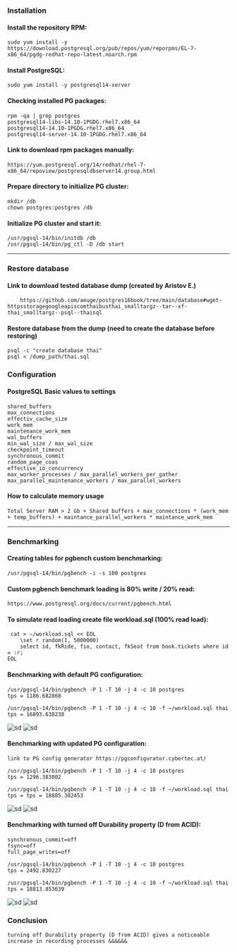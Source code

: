 
### Installation

#### Install the repository RPM:
```
sudo yum install -y https://download.postgresql.org/pub/repos/yum/reporpms/EL-7-x86_64/pgdg-redhat-repo-latest.noarch.rpm
```

#### Install PostgreSQL:
```
sudo yum install -y postgresql14-server
```
#### Checking installed PG packages:
```
rpm -qa | grep postgres
postgresql14-libs-14.10-1PGDG.rhel7.x86_64
postgresql14-14.10-1PGDG.rhel7.x86_64
postgresql14-server-14.10-1PGDG.rhel7.x86_64
```

#### Link to download rpm packages manually:
```
https://yum.postgresql.org/14/redhat/rhel-7-x86_64/repoview/postgresqldbserver14.group.html
```

#### Prepare directory to initialize PG cluster:
```
mkdir /db
chown postgres:postgres /db
```

#### Initialize PG cluster and start it:
```
/usr/pgsql-14/bin/initdb /db
/usr/pgsql-14/bin/pg_ctl -D /db start
```

---
### Restore database

#### Link to download tested database dump (created by Aristov E.) 
```
    https://github.com/aeuge/postgres16book/tree/main/database#wget-httpsstoragegoogleapiscomthaibusthai_smalltargz--tar--xf-thai_smalltargz--psql--thaisql
```

#### Restore database from the dump (need to create the database before restoring)
```
psql -c "create database thai"
psql < /dump_path/thai.sql
```
### Configuration

#### PostgreSQL Basic values to settings

```
shared_buffers
max_connections
effectiv_cache_size
work_mem
maintenance_work_mem
wal_buffers
min_wal_size / max_wal_size
checkpoint_timeout
synchronous_commit
random_page_coas
effective_io_concurrency
max_worker_processes / max_parallel_workers_per_gather
max_parallel_maintenance_workers / max_parallel_workers
```

#### How to calculate memory usage

```
Total Server RAM > 2 Gb + Shared buffers + max_connections * (work_mem + temp_buffers) + maintance_parallel_workers * maintance_work_mem
```

---
### Benchmarking

#### Creating tables for pgbench custom benchmarking:
```
/usr/pgsql-14/bin/pgbench -i -s 100 postgres
```

#### Custom pgbench benchmark loading is 80% write / 20% read:
```
https://www.postgresql.org/docs/current/pgbench.html
```

#### To simulate read loading create file workload.sql (100% read load):
```
 cat > ~/workload.sql << EOL
    \set r random(1, 5000000)
    select id, fkRide, fio, contact, fkSeat from book.tickets where id = :r;
EOL
```

#### Benchmarking with default PG configuration:
```
/usr/pgsql-14/bin/pgbench -P 1 -T 10 -j 4 -c 10 postgres
tps = 1186.682868

/usr/pgsql-14/bin/pgbench -P 1 -T 10 -j 4 -c 10 -f ~/workload.sql thai
tps = 16893.638238

```
![sd](Screenshot_0.png)
![sd](Screenshot_1.png)


#### Benchmarking with updated PG configuration:
```
link to PG config generator https://pgconfigurator.cybertec.at/

/usr/pgsql-14/bin/pgbench -P 1 -T 10 -j 4 -c 10 postgres
tps = 1296.383002

/usr/pgsql-14/bin/pgbench -P 1 -T 10 -j 4 -c 10 -f ~/workload.sql thai
tps = tps = 18885.302453
```

![sd](Screenshot_3.png)
![sd](Screenshot_2.png)


#### Benchmarking with turned off Durability property (D from ACID):
```
synchronous_commit=off
fsync=off
full_page_writes=off

/usr/pgsql-14/bin/pgbench -P 1 -T 10 -j 4 -c 10 postgres
tps = 2492.830227

/usr/pgsql-14/bin/pgbench -P 1 -T 10 -j 4 -c 10 -f ~/workload.sql thai
tps = 18813.853639
```
![sd](Screenshot_4.png)
![sd](Screenshot_5.png)

### Conclusion

```
turning off Durability property (D from ACID) gives a noticeable increase in recording processes &&&&&&
```





